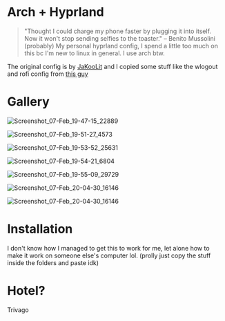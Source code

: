 # Arch + Hyprland 

> "Thought I could charge my phone faster by plugging it into itself. Now it won't stop sending selfies to the toaster." – Benito Mussolini (probably)
My personal hyprland config, I spend a little too much on this bc I'm new to linux in general. I use arch btw.

The original config is by [JaKooLit](https://github.com/JaKooLit/Hyprland-Dots) and I copied some stuff like the wlogout and rofi config from [this guy](https://www.youtube.com/watch?v=_Capa8hBaPk)

# Gallery 


![Screenshot_07-Feb_19-47-15_22889](https://github.com/ImxTreme21/dotfiles/assets/69317502/d230a391-b804-4bfd-ad07-8f3667062202)

![Screenshot_07-Feb_19-51-27_4573](https://github.com/ImxTreme21/dotfiles/assets/69317502/bce28f96-013c-44ef-b38a-0cc2e0e66cd5)

![Screenshot_07-Feb_19-53-52_25631](https://github.com/ImxTreme21/dotfiles/assets/69317502/6d06af24-8efe-440b-bcfc-ebfbb2a2fb4a)

![Screenshot_07-Feb_19-54-21_6804](https://github.com/ImxTreme21/dotfiles/assets/69317502/615b226d-7338-4d77-8f0e-13fe31cddd90)

![Screenshot_07-Feb_19-55-09_29729](https://github.com/ImxTreme21/dotfiles/assets/69317502/3e23ec5e-4dd5-4cd9-b35e-123e8da54318)

![Screenshot_07-Feb_20-04-30_16146](https://github.com/ImxTreme21/dotfiles/assets/69317502/0bc930fa-587e-4309-98c7-2d096b2bbd44)

![Screenshot_07-Feb_20-04-30_16146](https://github.com/ImxTreme21/dotfiles/assets/69317502/c6abc488-4ba2-45ed-989f-3fe916687586)


# Installation

I don't know how I managed to get this to work for me, let alone how to make it work on someone else's computer lol. (prolly just copy the stuff inside the folders and paste idk)

# Hotel?

Trivago
